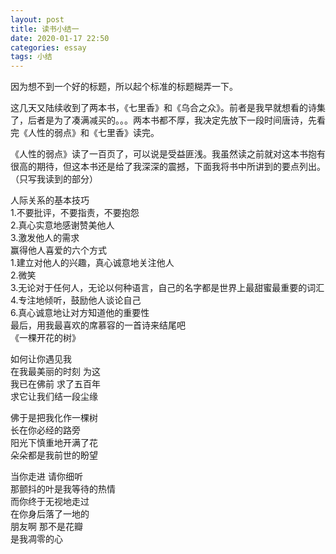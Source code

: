 ```yaml
---
layout: post
title: 读书小结一
date: 2020-01-17 22:50
categories: essay
tags: 小结
---
```


因为想不到一个好的标题，所以起个标准的标题糊弄一下。

这几天又陆续收到了两本书，《七里香》和《乌合之众》。前者是我早就想看的诗集了，后者是为了凑满减买的。。。两本书都不厚，我决定先放下一段时间唐诗，先看完《人性的弱点》和《七里香》读完。

《人性的弱点》读了一百页了，可以说是受益匪浅。我虽然读之前就对这本书抱有很高的期待，但这本书还是给了我深深的震撼，下面我将书中所讲到的要点列出。（只写我读到的部分）

人际关系的基本技巧<br>
    1.不要批评，不要指责，不要抱怨<br>
    2.真心实意地感谢赞美他人<br>
    3.激发他人的需求<br>
赢得他人喜爱的六个方式<br>
    1.建立对他人的兴趣，真心诚意地关注他人<br>
    2.微笑<br>
    3.无论对于任何人，无论以何种语言，自己的名字都是世界上最甜蜜最重要的词汇<br>
    4.专注地倾听，鼓励他人谈论自己<br>
    6.真心诚意地让对方知道他的重要性<br>
最后，用我最喜欢的席慕容的一首诗来结尾吧<br>
    《一棵开花的树》
    
   <p> 如何让你遇见我<br>
  在我最美丽的时刻 为这<br>
  我已在佛前 求了五百年<br>
  求它让我们结一段尘缘<br>
   
   佛于是把我化作一棵树<br>
   长在你必经的路旁<br>
   阳光下慎重地开满了花<br>
   朵朵都是我前世的盼望<br>
   
   当你走进 请你细听<br>
   那颤抖的叶是我等待的热情<br>
   而你终于无视地走过<br>
   在你身后落了一地的<br>
   朋友啊 那不是花瓣<br>
   是我凋零的心
